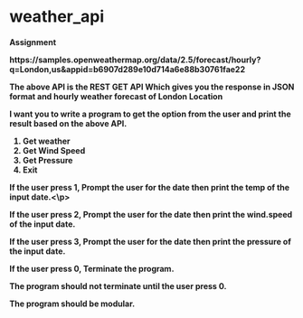 # weather_api
<h4>Assignment
<p>https://samples.openweathermap.org/data/2.5/forecast/hourly?q=London,us&appid=b6907d289e10d714a6e88b30761fae22</p>

The above API is the REST GET API Which gives you the response in JSON format and hourly weather forecast of London Location

I want you to write a program to get the option from the user and print the result based on the above API.
1. Get weather
2. Get Wind Speed
3. Get Pressure
0. Exit

<p>If the user press 1, Prompt the user for the date then print the temp of the input date.<\p>
<p>If the user press 2, Prompt the user for the date then print the wind.speed of the input date.</p>
<p>If the user press 3, Prompt the user for the date then print the pressure of the input date.</p>
<p>If the user press 0, Terminate the program.</p>

<p>The program should not terminate until the user press 0.</p>
<p>The program should be modular.</p></h4>
